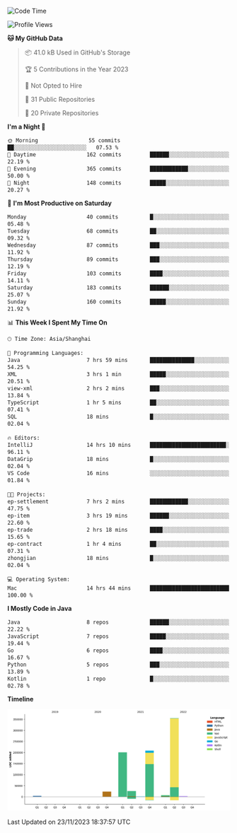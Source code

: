 <!--START_SECTION:waka-->
![Code Time](http://img.shields.io/badge/Code%20Time-2%2C145%20hrs%2036%20mins-blue)

![Profile Views](http://img.shields.io/badge/Profile%20Views-0-blue)

**🐱 My GitHub Data** 

> 📦 41.0 kB Used in GitHub's Storage 
 > 
> 🏆 5 Contributions in the Year 2023
 > 
> 🚫 Not Opted to Hire
 > 
> 📜 31 Public Repositories 
 > 
> 🔑 20 Private Repositories 
 > 
**I'm a Night 🦉** 

```text
🌞 Morning                55 commits          ██░░░░░░░░░░░░░░░░░░░░░░░   07.53 % 
🌆 Daytime                162 commits         ██████░░░░░░░░░░░░░░░░░░░   22.19 % 
🌃 Evening                365 commits         ████████████░░░░░░░░░░░░░   50.00 % 
🌙 Night                  148 commits         █████░░░░░░░░░░░░░░░░░░░░   20.27 % 
```
📅 **I'm Most Productive on Saturday** 

```text
Monday                   40 commits          █░░░░░░░░░░░░░░░░░░░░░░░░   05.48 % 
Tuesday                  68 commits          ██░░░░░░░░░░░░░░░░░░░░░░░   09.32 % 
Wednesday                87 commits          ███░░░░░░░░░░░░░░░░░░░░░░   11.92 % 
Thursday                 89 commits          ███░░░░░░░░░░░░░░░░░░░░░░   12.19 % 
Friday                   103 commits         ████░░░░░░░░░░░░░░░░░░░░░   14.11 % 
Saturday                 183 commits         ██████░░░░░░░░░░░░░░░░░░░   25.07 % 
Sunday                   160 commits         █████░░░░░░░░░░░░░░░░░░░░   21.92 % 
```


📊 **This Week I Spent My Time On** 

```text
🕑︎ Time Zone: Asia/Shanghai

💬 Programming Languages: 
Java                     7 hrs 59 mins       ██████████████░░░░░░░░░░░   54.25 % 
XML                      3 hrs 1 min         █████░░░░░░░░░░░░░░░░░░░░   20.51 % 
view-xml                 2 hrs 2 mins        ███░░░░░░░░░░░░░░░░░░░░░░   13.84 % 
TypeScript               1 hr 5 mins         ██░░░░░░░░░░░░░░░░░░░░░░░   07.41 % 
SQL                      18 mins             █░░░░░░░░░░░░░░░░░░░░░░░░   02.04 % 

🔥 Editors: 
IntelliJ                 14 hrs 10 mins      ████████████████████████░   96.11 % 
DataGrip                 18 mins             █░░░░░░░░░░░░░░░░░░░░░░░░   02.04 % 
VS Code                  16 mins             ░░░░░░░░░░░░░░░░░░░░░░░░░   01.84 % 

🐱‍💻 Projects: 
ep-settlement            7 hrs 2 mins        ████████████░░░░░░░░░░░░░   47.75 % 
ep-item                  3 hrs 19 mins       ██████░░░░░░░░░░░░░░░░░░░   22.60 % 
ep-trade                 2 hrs 18 mins       ████░░░░░░░░░░░░░░░░░░░░░   15.65 % 
ep-contract              1 hr 4 mins         ██░░░░░░░░░░░░░░░░░░░░░░░   07.31 % 
zhongjian                18 mins             █░░░░░░░░░░░░░░░░░░░░░░░░   02.04 % 

💻 Operating System: 
Mac                      14 hrs 44 mins      █████████████████████████   100.00 % 
```

**I Mostly Code in Java** 

```text
Java                     8 repos             ██████░░░░░░░░░░░░░░░░░░░   22.22 % 
JavaScript               7 repos             █████░░░░░░░░░░░░░░░░░░░░   19.44 % 
Go                       6 repos             ████░░░░░░░░░░░░░░░░░░░░░   16.67 % 
Python                   5 repos             ███░░░░░░░░░░░░░░░░░░░░░░   13.89 % 
Kotlin                   1 repo              █░░░░░░░░░░░░░░░░░░░░░░░░   02.78 % 
```



**Timeline**

![Lines of Code chart](https://raw.githubusercontent.com/youtiaoguagua/youtiaoguagua/master/assets/bar_graph.png)


 Last Updated on 23/11/2023 18:37:57 UTC
<!--END_SECTION:waka-->